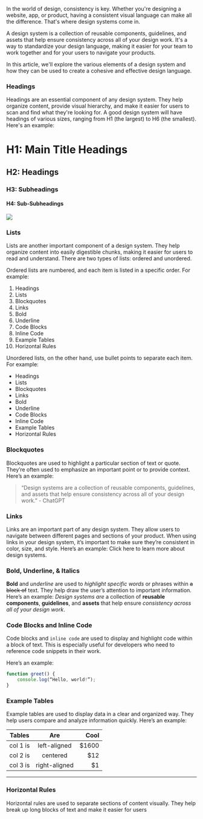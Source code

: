 In the world of design, consistency is key. Whether you're designing a website, app, or product, having a consistent visual language can make all the difference. That's where design systems come in.

A design system is a collection of reusable components, guidelines, and assets that help ensure consistency across all of your design work. It's a way to standardize your design language, making it easier for your team to work together and for your users to navigate your products.

In this article, we'll explore the various elements of a design system and how they can be used to create a cohesive and effective design language.

### Headings
Headings are an essential component of any design system. They help organize content, provide visual hierarchy, and make it easier for users to scan and find what they're looking for. A good design system will have headings of various sizes, ranging from H1 (the largest) to H6 (the smallest). Here's an example:

# H1: Main Title Headings
## H2: Headings
### H3: Subheadings
#### H4: Sub-Subheadings

![](https://p-a6FbDk.t4.n0.cdn.getcloudapp.com/items/jkuAW48D/e1e18232-8a66-47d4-abd9-5bee15b49961.jpg?source=client&v=4821b53656635fa27dfb8c37e23969a7)

### Lists
Lists are another important component of a design system. They help organize content into easily digestible chunks, making it easier for users to read and understand. There are two types of lists: ordered and unordered.

Ordered lists are numbered, and each item is listed in a specific order. For example:

1. Headings
2. Lists
3. Blockquotes
4. Links
5. Bold
6. Underline
7. Code Blocks
8. Inline Code
9. Example Tables
10. Horizontal Rules

Unordered lists, on the other hand, use bullet points to separate each item. For example:

* Headings
* Lists
* Blockquotes
* Links
* Bold
* Underline
* Code Blocks
* Inline Code
* Example Tables
* Horizontal Rules

### Blockquotes
Blockquotes are used to highlight a particular section of text or quote. They’re often used to emphasize an important point or to provide context. Here’s an example:

> “Design systems are a collection of reusable components, guidelines, and assets that help ensure consistency across all of your design work.” - ChatGPT


### Links
Links are an important part of any design system. They allow users to navigate between different pages and sections of your product. When using links in your design system, it’s important to make sure they’re consistent in color, size, and style. Here’s an example:
Click here to learn more about design systems.

### Bold, Underline, & Italics
**Bold** and _underline_ are used to *highlight specific words* or phrases within ~~a block of~~ text. They help draw the user’s attention to important information. Here’s an example: *Design systems are* a collection of **reusable components**, **guidelines**, and **assets** that help ensure _consistency across all of your design work_.

### Code Blocks and Inline Code
Code blocks and `inline code` are used to display and highlight code within a block of text. This is especially useful for developers who need to reference code snippets in their work. 

Here’s an example:

```js
function greet() {
	console.log(“Hello, world!”);
}
```

### Example Tables
Example tables are used to display data in a clear and organized way. They help users compare and analyze information quickly. Here’s an example:

| Tables   |      Are      |  Cool |
|----------|:-------------:|------:|
| col 1 is |  left-aligned | $1600 |
| col 2 is |    centered   |   $12 |
| col 3 is | right-aligned |    $1 |

---

### Horizontal Rules
Horizontal rules are used to separate sections of content visually. They help break up long blocks of text and make it easier for users
